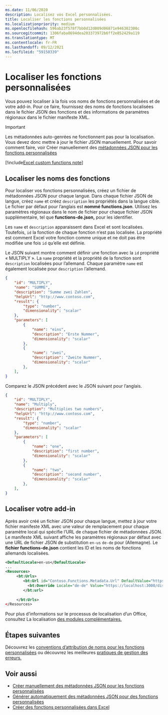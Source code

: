```yaml
---
ms.date: 11/06/2020
description: Localisez vos Excel personnalisées.
title: Localiser les fonctions personnalisées
ms.localizationpriority: medium
ms.openlocfilehash: 596ab23f578f7bb0d12d009d06871e946302300c
ms.sourcegitcommit: 1306faba8694dea203373972b6ff2e852429a119
ms.translationtype: MT
ms.contentlocale: fr-FR
ms.lasthandoff: 09/12/2021
ms.locfileid: "59150339"
---
```

# <a name="localize-custom-functions"></a>Localiser les fonctions personnalisées

Vous pouvez localiser à la fois vos noms de fonctions personnalisées et de votre add-in. Pour ce faire, fournissez des noms de fonctions localisées dans le fichier JSON des fonctions et des informations de paramètres régionaux dans le fichier manifeste XML.

>[!IMPORTANT]
> Les métadonnées auto-genrées ne fonctionnent pas pour la localisation. Vous devez donc mettre à jour le fichier JSON manuellement. Pour savoir comment faire, voir Créer manuellement des [métadonnées JSON pour les fonctions personnalisées](custom-functions-json.md)

[!include[Excel custom functions note](../includes/excel-custom-functions-note.md)]

## <a name="localize-function-names"></a>Localiser les noms des fonctions

Pour localiser vos fonctions personnalisées, créez un fichier de métadonnées JSON pour chaque langue. Dans chaque fichier JSON de langue, créez `name` et créez `description` les propriétés dans la langue cible. Le fichier par défaut pour l’anglais est **nommé functions.json**. Utilisez les paramètres régionaux dans le nom de fichier pour chaque fichier JSON supplémentaire, tel que **functions-de.json,** pour les identifier.

Les `name` et `description` apparaissent dans Excel et sont localisées. Toutefois, `id` la fonction de chaque fonction n’est pas localisée. La propriété est comment Excel votre fonction comme unique et ne doit pas être modifiée une fois `id` qu’elle est définie.

Le JSON suivant montre comment définir une fonction avec la `id` propriété « MULTIPLY ». La `name` propriété et la propriété de la fonction sont `description` localisées pour l’allemand. Chaque paramètre `name` est également localisée pour `description` l’allemand.

```JSON
{
    "id": "MULTIPLY",
    "name": "SUMME",
    "description": "Summe zwei Zahlen",
    "helpUrl": "http://www.contoso.com",
    "result": {
        "type": "number",
        "dimensionality": "scalar"
    },
    "parameters": [
        {
            "name": "eins",
            "description": "Erste Nummer",
            "dimensionality": "scalar"
        },
        {
            "name": "zwei",
            "description": "Zweite Nummer",
            "dimensionality": "scalar"
        },
    ],
}
```

Comparez le JSON précédent avec le JSON suivant pour l’anglais.

```JSON
{
    "id": "MULTIPLY",
    "name": "Multiply",
    "description": "Multiplies two numbers",
    "helpUrl": "http://www.contoso.com",
    "result": {
        "type": "number",
        "dimensionality": "scalar"
    },
    "parameters": [
        {
            "name": "one",
            "description": "first number",
            "dimensionality": "scalar"
        },
        {
            "name": "two",
            "description": "second number",
            "dimensionality": "scalar"
        },
    ],
}
```

## <a name="localize-your-add-in"></a>Localiser votre add-in

Après avoir créé un fichier JSON pour chaque langue, mettez à jour votre fichier manifeste XML avec une valeur de remplacement pour chaque paramètre local qui spécifie l’URL de chaque fichier de métadonnées JSON. Le manifeste XML suivant affiche les paramètres régionaux par défaut avec une URL de fichier JSON de substitution `en-us` `de-de` pour (Allemagne). Le **fichier functions-de.json** contient les ID et les noms de fonctions allemands localisées.

```XML
<DefaultLocale>en-us</DefaultLocale>
...
<Resources>
     <bt:Urls>
        <bt:Url id="Contoso.Functions.Metadata.Url" DefaultValue="https://localhost:3000/dist/functions.json"/>
          <bt:Override Locale="de-de" Value="https://localhost:3000/dist/functions-de.json" />
        </bt:url>
        
     </bt:Urls>
</Resources>
```

Pour plus d’informations sur le processus de localisation d’un Office, consultez La localisation [des modules complémentaires.](../develop/localization.md#control-localization-from-the-manifest)

## <a name="next-steps"></a>Étapes suivantes
Découvrez les [conventions d’attribution de noms pour les fonctions personnalisées](custom-functions-naming.md) ou découvrez les meilleures [pratiques de gestion des erreurs.](custom-functions-errors.md)

## <a name="see-also"></a>Voir aussi

* [Créer manuellement des métadonnées JSON pour les fonctions personnalisées](custom-functions-json.md)
* [Générer automatiquement des métadonnées JSON pour des fonctions personnalisées](custom-functions-json-autogeneration.md)
* [Créer des fonctions personnalisées dans Excel](custom-functions-overview.md)
